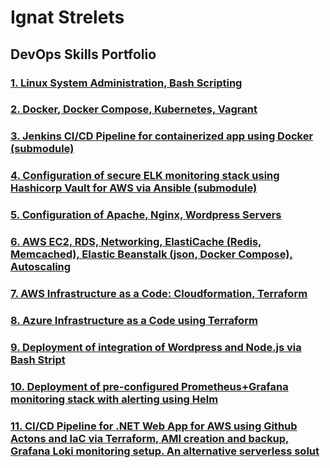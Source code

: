 # Ignat Strelets 
## DevOps Skills Portfolio


### [1. Linux System Administration, Bash Scripting](1.Linux)
### [2. Docker, Docker Compose, Kubernetes, Vagrant](2.Containers-VMs)
### [3. Jenkins CI/CD Pipeline for containerized app using Docker (submodule)](3.Jenkins)
### [4. Configuration of secure ELK monitoring stack using Hashicorp Vault for AWS via Ansible (submodule)](4.Ansible)
### [5. Configuration of Apache, Nginx, Wordpress Servers](5.Extras)
### [6. AWS EC2, RDS, Networking, ElastiCache (Redis, Memcached), Elastic Beanstalk (json, Docker Compose), Autoscaling](6.AWS)
### [7. AWS Infrastructure as a Code: Cloudformation, Terraform](7.Cloudformation-Terraform)
### [8. Azure Infrastructure as a Code using Terraform](8.Azure)
### [9. Deployment of integration of Wordpress and Node.js via Bash Stript](9.Terraform-Bash)
### [10. Deployment of pre-configured Prometheus+Grafana monitoring stack with alerting using Helm ](10.Monitoring)
### [11. CI/CD Pipeline for .NET Web App for AWS using Github Actons and IaC via Terraform, AMI creation and backup, Grafana Loki monitoring setup. An alternative serverless solut](11..NET-CI-CD-IaC)
